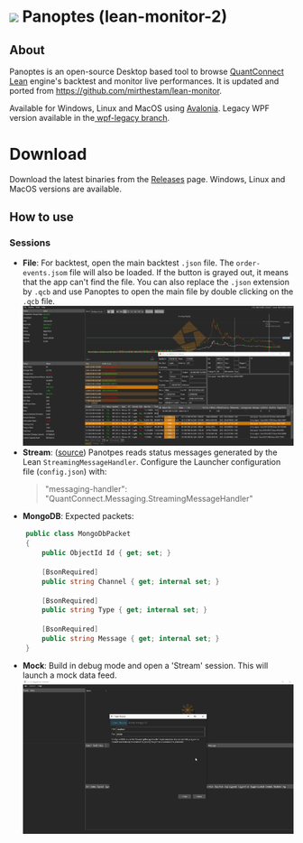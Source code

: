 

# <img src="https://github.com/BobLd/lean-monitor-2/blob/master/logo/logo_plain.ico" width="25"> Panoptes (lean-monitor-2)
## About
Panoptes is an open-source Desktop based tool to browse [QuantConnect Lean](https://github.com/QuantConnect/Lean) engine's backtest and monitor live performances. It is updated and ported from https://github.com/mirthestam/lean-monitor.

Available for Windows, Linux and MacOS using [Avalonia](https://github.com/AvaloniaUI/Avalonia). Legacy WPF version available in the[ wpf-legacy branch](https://github.com/BobLd/lean-monitor-2/tree/wpf-legacy).

# Download
Download the latest binaries from the [Releases](https://github.com/BobLd/lean-monitor-2/releases) page. Windows, Linux and MacOS versions are available.

## How to use
### Sessions

- **File**: For backtest, open the main backtest `.json` file. The `order-events.jsom` file will also be loaded. If the button is grayed out, it means that the app can't find the file. You can also replace the `.json` extension by `.qcb` and use Panoptes to open the main file by double clicking on the `.qcb` file.
![backtest](https://github.com/BobLd/lean-monitor-2/blob/master/capture.png)
- **Stream**: ([source](https://github.com/mirthestam/lean-monitor#starting-from-a-stream)) Panotpes reads status messages generated by the Lean `StreamingMessageHandler`. Configure the Launcher configuration file (`config.json`) with:
  >"messaging-handler": "QuantConnect.Messaging.StreamingMessageHandler"
- **MongoDB**: Expected packets:
```csharp
    public class MongoDbPacket
    {
        public ObjectId Id { get; set; }

        [BsonRequired]
        public string Channel { get; internal set; }

        [BsonRequired]
        public string Type { get; internal set; }

        [BsonRequired]
        public string Message { get; internal set; }
    }
```
- **Mock**: Build in debug mode and open a 'Stream' session. This will launch a mock data feed.
![demo](https://github.com/BobLd/lean-monitor-2/blob/master/demo.gif)
